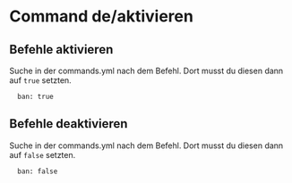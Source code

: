 # Command de/aktivieren

## Befehle aktivieren

Suche in der commands.yml nach dem Befehl. Dort musst du diesen dann auf `true` setzten.

```text
  ban: true
```

## Befehle deaktivieren

Suche in der commands.yml nach dem Befehl. Dort musst du diesen dann auf `false` setzten.

```text
  ban: false
```

